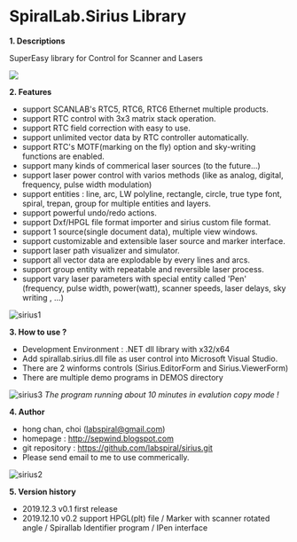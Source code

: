 # SpiralLab.Sirius Library

**1. Descriptions**

 SuperEasy library for Control for Scanner and Lasers
 
[![](http://img.youtube.com/vi/pc70q_jc1Yw/0.jpg)](http://www.youtube.com/watch?v=pc70q_jc1Yw "SpiralLab.Sirius Library Demo")


 
**2. Features**

 - support SCANLAB's RTC5, RTC6, RTC6 Ethernet multiple products. 
 - support RTC control with 3x3 matrix stack operation.
 - support RTC field correction with easy to use.
 - support unlimited vector data by RTC controller automatically.
 - support RTC's MOTF(marking on the fly) option and sky-writing functions are enabled.
 - support many kinds of commerical laser sources (to the future...)
 - support laser power control with varios methods (like as analog, digital, frequency, pulse width modulation)
 - support entities : line, arc, LW polyline, rectangle, circle, true type font, spiral, trepan, group for multiple entities and layers.
 - support powerful undo/redo actions.
 - support Dxf/HPGL file format importer and sirius custom file format.
 - support 1 source(single document data), multiple view windows.
 - support customizable and extensible laser source and marker interface.
 - support laser path visualizer and simulator.
 - support all vector data are explodable by every lines and arcs.
 - support group entity with repeatable and reversible laser process.
 - support vary laser parameters with special entity called 'Pen' (frequency, pulse width, power(watt), scanner speeds, laser delays, sky writing , ...)
 
 ![sirius1](https://user-images.githubusercontent.com/58460570/70033764-74db8080-15f3-11ea-9e54-75b868e7d5ae.png)  
 
  
**3. How to use ?**

 - Development Environment : .NET dll library with x32/x64 
 - Add spirallab.sirius.dll file as user control into Microsoft Visual Studio.
 - There are 2 winforms controls (Sirius.EditorForm and Sirius.ViewerForm)
 - There are multiple demo programs in DEMOS directory

![sirius3](https://user-images.githubusercontent.com/58460570/70033763-74db8080-15f3-11ea-926d-447ac6739d72.png)
 *The program running about 10 minutes in evalution copy mode !*
 
 
**4. Author**

 - hong chan, choi (labspiral@gmail.com)                           
 - homepage : http://sepwind.blogspot.com                        
 - git repository : https://github.com/labspiral/sirius.git
 - Please send email to me to use commerically.
  
![sirius2](https://user-images.githubusercontent.com/58460570/70033762-7442ea00-15f3-11ea-8788-2aae70ceacf8.png)


**5. Version history**

 - 2019.12.3  v0.1 first release
 - 2019.12.10 v0.2 support HPGL(plt) file / Marker with scanner rotated angle / Spirallab Identifier program / IPen interface
 
 

